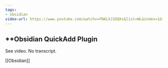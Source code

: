 ```yaml
---
tags:
- obsidian
video-url: https://www.youtube.com/watchv=FNALXJ1DQXs&list=WL&index=1&t=10s
---
```

## **Obsidian QuickAdd Plugin

See video. No transcript.

[[Obsidian]]